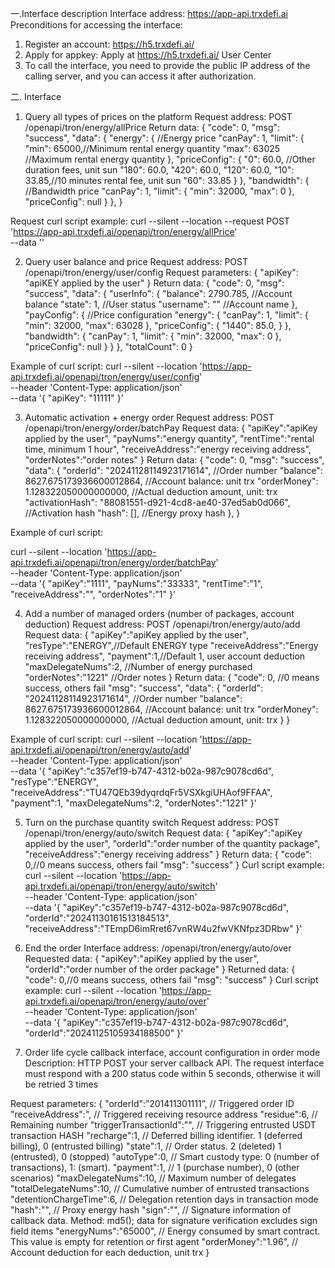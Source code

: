一.Interface description
Interface address: https://app-api.trxdefi.ai
Preconditions for accessing the interface:
1. Register an account: https://h5.trxdefi.ai/
2. Apply for appkey: Apply at https://h5.trxdefi.ai/ User Center
3. To call the interface, you need to provide the public IP address of the calling server, and you can access it after authorization.

二. Interface
1. Query all types of prices on the platform
Request address: POST /openapi/tron/energy/allPrice
Return data:
{
"code": 0,
"msg": "success",
"data": {
"energy": { //Energy price
"canPay": 1,
"limit": {
"min": 65000,//Minimum rental energy quantity
"max": 63025 //Maximum rental energy quantity
},
"priceConfig": {
"0": 60.0, //Other duration fees, unit sun
"180": 60.0,
"420": 60.0,
"120": 60.0,
"10": 33.85,//10 minutes rental fee, unit sun
"60": 33.85
}
},
"bandwidth": { //Bandwidth price
"canPay": 1,
"limit": {
"min": 32000,
"max": 0
},
"priceConfig": null
}
},
}

Request curl script example:
curl --silent --location --request POST 'https://app-api.trxdefi.ai/openapi/tron/energy/allPrice' \
--data ''

2. Query user balance and price
Request address: POST /openapi/tron/energy/user/config
Request parameters:
{
"apiKey": "apiKEY applied by the user"
}
Return data:
{
"code": 0,
"msg": "success",
"data": {
"userInfo": {
"balance": 2790.785, //Account balance
"state": 1, //User status
"username": "" //Account name
},
"payConfig": { //Price configuration
"energy": {
"canPay": 1,
"limit": {
"min": 32000,
"max": 63028
},
"priceConfig": {
"1440": 85.0,
}
},
"bandwidth": {
"canPay": 1,
"limit": {
"min": 32000,
"max": 0
},
"priceConfig": null
}
}
},
"totalCount": 0
}

Example of curl script:
curl --silent --location 'https://app-api.trxdefi.ai/openapi/tron/energy/user/config' \
--header 'Content-Type: application/json' \
--data '{
"apiKey": "11111"
}'

3. Automatic activation + energy order
Request address: POST /openapi/tron/energy/order/batchPay
Request data:
{
"apiKey":"apiKey applied by the user",
"payNums":"energy quantity",
"rentTime":"rental time, minimum 1 hour",
"receiveAddress":"energy receiving address",
"orderNotes":"order notes"
}
Return data:
{
"code": 0,
"msg": "success",
"data": {
"orderId": "20241128114923171614", //Order number
"balance": 8627.675173936600012864, //Account balance: unit trx
"orderMoney": 1.128322050000000000, //Actual deduction amount, unit: trx
"activationHash": "88081551-d921-4cd8-ae40-37ed5ab0d066", //Activation hash
"hash": [], //Energy proxy hash
},
}

Example of curl script:

curl --silent --location 'https://app-api.trxdefi.ai/openapi/tron/energy/order/batchPay' \
--header 'Content-Type: application/json' \
--data '{
"apiKey":"1111",
"payNums":"33333",
"rentTime":"1",
"receiveAddress":"",
"orderNotes":"1"
}'

4. Add a number of managed orders (number of packages, account deduction)
Request address: POST /openapi/tron/energy/auto/add
Request data:
{
"apiKey":"apiKey applied by the user",
"resType":"ENERGY",//Default ENERGY type
"receiveAddress":"Energy receiving address",
"payment":1,//Default 1, user account deduction
"maxDelegateNums":2, //Number of energy purchased
"orderNotes":"1221" //Order notes
}
Return data:
{
"code": 0, //0 means success, others fail
"msg": "success",
"data": {
"orderId": "20241128114923171614", //Order number
"balance": 8627.675173936600012864, //Account balance: unit trx
"orderMoney": 1.128322050000000000, //Actual deduction amount, unit: trx
}
}

Example of curl script:
curl --silent --location 'https://app-api.trxdefi.ai/openapi/tron/energy/auto/add' \
--header 'Content-Type: application/json' \
--data '{
"apiKey":"c357ef19-b747-4312-b02a-987c9078cd6d",
"resType":"ENERGY",
"receiveAddress":"TU47QEb39dyqrdqFr5VSXkgiUHAof9FFAA",
"payment":1,
"maxDelegateNums":2,
"orderNotes":"1221"
}'

5. Turn on the purchase quantity switch
Request address: POST /openapi/tron/energy/auto/switch
Request data:
{
"apiKey":"apiKey applied by the user",
"orderId":"order number of the quantity package",
"receiveAddress":"energy receiving address"
}
Return data:
{
"code": 0,//0 means success, others fail
"msg": "success"
}
Curl script example:
curl --silent --location 'https://app-api.trxdefi.ai/openapi/tron/energy/auto/switch' \
--header 'Content-Type: application/json' \
--data '{ "apiKey":"c357ef19-b747-4312-b02a-987c9078cd6d", "orderId":"20241130161513184513", "receiveAddress":"TEmpD6imRret67vnRW4u2fwVKNfpz3DRbw" }'

6. End the order
Interface address: /openapi/tron/energy/auto/over
Requested data:
{
"apiKey":"apiKey applied by the user",
"orderId":"order number of the order package"
}
Returned data:
{
"code": 0,//0 means success, others fail
"msg": "success"
}
Curl script example:
curl --silent --location 'https://app-api.trxdefi.ai/openapi/tron/energy/auto/over' \
--header 'Content-Type: application/json' \
--data '{
"apiKey":"c357ef19-b747-4312-b02a-987c9078cd6d",
"orderId":"20241125105934188500"
}'

7. Order life cycle callback interface, account configuration in order mode
Description: HTTP POST your server callback API. The request interface must respond with a 200 status code within 5 seconds, otherwise it will be retried 3 times

Request parameters:
{
"orderId":”201411301111”, // Triggered order ID
"receiveAddress":", // Triggered receiving resource address
"residue":6, // Remaining number
"triggerTransactionId":"", // Triggering entrusted USDT transaction HASH
"recharge":1, // Deferred billing identifier. 1 (deferred billing), 0 (entrusted billing)
"state":1, // Order status. 2 (deleted) 1 (entrusted), 0 (stopped)
"autoType":0, // Smart custody type: 0 (number of transactions), 1: (smart).
"payment":1, // 1 (purchase number), 0 (other scenarios)
"maxDelegateNums":10, // Maximum number of delegates
"totalDelegateNums":10, // Cumulative number of entrusted transactions
"detentionChargeTime":6, // Delegation retention days in transaction mode
"hash":"", // Proxy energy hash
"sign":"", // Signature information of callback data. Method: md5(); data for signature verification excludes sign field items
"energyNums":"65000", // Energy consumed by smart contract. This value is empty for retention or first agent
"orderMoney":"1.96", // Account deduction for each deduction, unit trx
}
